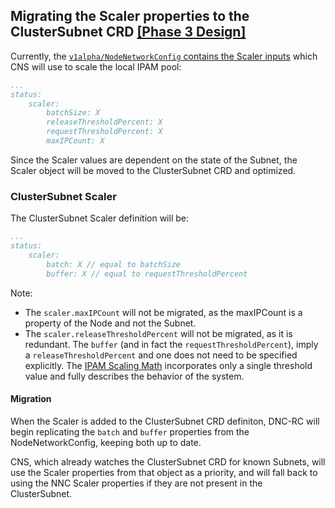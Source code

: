 ## Migrating the Scaler properties to the ClusterSubnet CRD [[Phase 3 Design]](../proposal.md#3-3-scaler-properties-move-to-the-clustersubnet-crd)
Currently, the [`v1alpha/NodeNetworkConfig` contains the Scaler inputs](https://github.com/Azure/azure-container-networking/blob/eae2389f888468e3b863cb28045ba613a5562360/crd/nodenetworkconfig/api/v1alpha/nodenetworkconfig.go#L66-L72) which CNS will use to scale the local IPAM pool:

```yaml
...
status:
    scaler:
        batchSize: X
        releaseThresholdPercent: X
        requestThresholdPercent: X
        maxIPCount: X
```
Since the Scaler values are dependent on the state of the Subnet, the Scaler object will be moved to the ClusterSubnet CRD and optimized. 

### ClusterSubnet Scaler
The ClusterSubnet Scaler definition will be: 
```yaml
...
status:
    scaler:
        batch: X // equal to batchSize
        buffer: X // equal to requestThresholdPercent
```

Note: 
- The `scaler.maxIPCount` will not be migrated, as the maxIPCount is a property of the Node and not the Subnet.
- The `scaler.releaseThresholdPercent` will not be migrated, as it is redundant. The `buffer` (and in fact the `requestThresholdPercent`), imply a `releaseThresholdPercent` and one does not need to be specified explicitly. The [IPAM Scaling Math](../phase-2/2-scalingmath.md) incorporates only a single threshold value and fully describes the behavior of the system.

#### Migration
When the Scaler is added to the ClusterSubnet CRD definiton, DNC-RC will begin replicating the `batch` and `buffer` properties from the NodeNetworkConfig, keeping both up to date.

CNS, which already watches the ClusterSubnet CRD for known Subnets, will use the Scaler properties from that object as a priority, and will fall back to using the NNC Scaler properties if they are not present in the ClusterSubnet.
